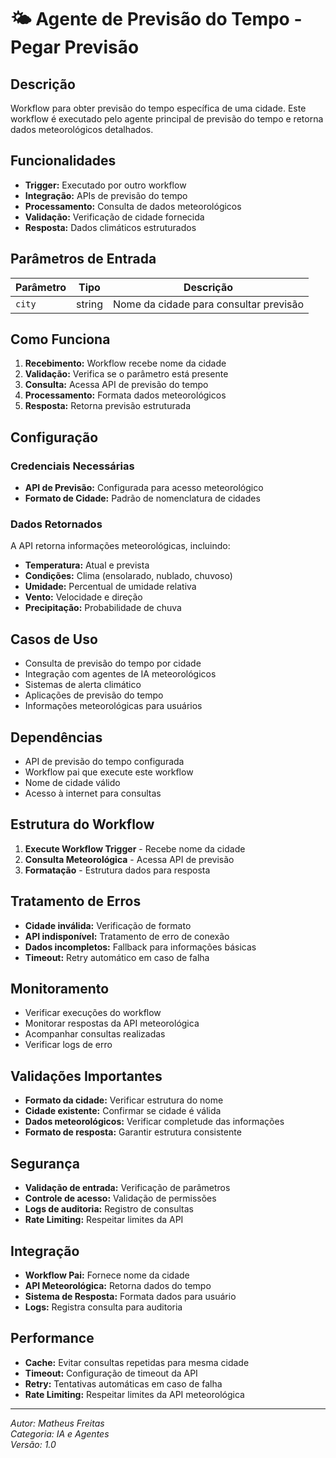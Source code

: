 # 🌤️ Agente de Previsão do Tempo - Pegar Previsão

## Descrição

Workflow para obter previsão do tempo específica de uma cidade. Este workflow é executado pelo agente principal de previsão do tempo e retorna dados meteorológicos detalhados.

## Funcionalidades

- **Trigger:** Executado por outro workflow
- **Integração:** APIs de previsão do tempo
- **Processamento:** Consulta de dados meteorológicos
- **Validação:** Verificação de cidade fornecida
- **Resposta:** Dados climáticos estruturados

## Parâmetros de Entrada

| Parâmetro | Tipo   | Descrição                              |
| --------- | ------ | -------------------------------------- |
| `city`    | string | Nome da cidade para consultar previsão |

## Como Funciona

1. **Recebimento:** Workflow recebe nome da cidade
2. **Validação:** Verifica se o parâmetro está presente
3. **Consulta:** Acessa API de previsão do tempo
4. **Processamento:** Formata dados meteorológicos
5. **Resposta:** Retorna previsão estruturada

## Configuração

### Credenciais Necessárias

- **API de Previsão:** Configurada para acesso meteorológico
- **Formato de Cidade:** Padrão de nomenclatura de cidades

### Dados Retornados

A API retorna informações meteorológicas, incluindo:

- **Temperatura:** Atual e prevista
- **Condições:** Clima (ensolarado, nublado, chuvoso)
- **Umidade:** Percentual de umidade relativa
- **Vento:** Velocidade e direção
- **Precipitação:** Probabilidade de chuva

## Casos de Uso

- Consulta de previsão do tempo por cidade
- Integração com agentes de IA meteorológicos
- Sistemas de alerta climático
- Aplicações de previsão do tempo
- Informações meteorológicas para usuários

## Dependências

- API de previsão do tempo configurada
- Workflow pai que execute este workflow
- Nome de cidade válido
- Acesso à internet para consultas

## Estrutura do Workflow

1. **Execute Workflow Trigger** - Recebe nome da cidade
2. **Consulta Meteorológica** - Acessa API de previsão
3. **Formatação** - Estrutura dados para resposta

## Tratamento de Erros

- **Cidade inválida:** Verificação de formato
- **API indisponível:** Tratamento de erro de conexão
- **Dados incompletos:** Fallback para informações básicas
- **Timeout:** Retry automático em caso de falha

## Monitoramento

- Verificar execuções do workflow
- Monitorar respostas da API meteorológica
- Acompanhar consultas realizadas
- Verificar logs de erro

## Validações Importantes

- **Formato da cidade:** Verificar estrutura do nome
- **Cidade existente:** Confirmar se cidade é válida
- **Dados meteorológicos:** Verificar completude das informações
- **Formato de resposta:** Garantir estrutura consistente

## Segurança

- **Validação de entrada:** Verificação de parâmetros
- **Controle de acesso:** Validação de permissões
- **Logs de auditoria:** Registro de consultas
- **Rate Limiting:** Respeitar limites da API

## Integração

- **Workflow Pai:** Fornece nome da cidade
- **API Meteorológica:** Retorna dados do tempo
- **Sistema de Resposta:** Formata dados para usuário
- **Logs:** Registra consulta para auditoria

## Performance

- **Cache:** Evitar consultas repetidas para mesma cidade
- **Timeout:** Configuração de timeout da API
- **Retry:** Tentativas automáticas em caso de falha
- **Rate Limiting:** Respeitar limites da API meteorológica

---

_Autor: Matheus Freitas_  
_Categoria: IA e Agentes_  
_Versão: 1.0_
